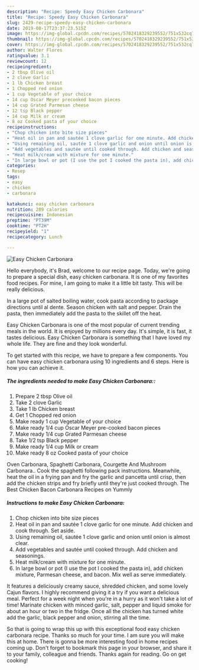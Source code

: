 ```yaml
---
description: "Recipe: Speedy Easy Chicken Carbonara"
title: "Recipe: Speedy Easy Chicken Carbonara"
slug: 2429-recipe-speedy-easy-chicken-carbonara
date: 2019-08-17T23:37:23.515Z
image: https://img-global.cpcdn.com/recipes/5702418329239552/751x532cq70/easy-chicken-carbonara-recipe-main-photo.jpg
thumbnail: https://img-global.cpcdn.com/recipes/5702418329239552/751x532cq70/easy-chicken-carbonara-recipe-main-photo.jpg
cover: https://img-global.cpcdn.com/recipes/5702418329239552/751x532cq70/easy-chicken-carbonara-recipe-main-photo.jpg
author: Walter Flores
ratingvalue: 3.1
reviewcount: 12
recipeingredient:
- 2 tbsp Olive oil
- 2 clove Garlic
- 1 lb Chicken breast
- 1 Chopped red onion
- 1 cup Vegetable of your choice
- 14 cup Oscar Meyer precooked bacon pieces
- 14 cup Grated Parmesan cheese
- 12 tsp Black pepper
- 14 cup Milk or cream
- 8 oz Cooked pasta of your choice
recipeinstructions:
- "Chop chicken into bite size pieces"
- "Heat oil in pan and sautée 1 clove garlic for one minute. Add chicken and cook through. Set aside."
- "Using remaining oil, sautée 1 clove garlic and onion until onion is almost clear."
- "Add vegetables and sautée until cooked through. Add chicken and seasonings."
- "Heat milk/cream with mixture for one minute."
- "In large bowl or pot (I use the pot I cooked the pasta in), add chicken mixture, Parmesan cheese, and bacon. Mix well as serve immediately."
categories:
- Resep
tags:
- easy
- chicken
- carbonara

katakunci: easy chicken carbonara
nutrition: 289 calories
recipecuisine: Indonesian
preptime: "PT39M"
cooktime: "PT2H"
recipeyield: "1"
recipecategory: Lunch

---
```



![Easy Chicken Carbonara](https://img-global.cpcdn.com/recipes/5702418329239552/751x532cq70/easy-chicken-carbonara-recipe-main-photo.jpg)

Hello everybody, it's Brad, welcome to our recipe page. Today, we're going to prepare a special dish, easy chicken carbonara. It is one of my favorites food recipes. For mine, I am going to make it a little bit tasty. This will be really delicious.

In a large pot of salted boiling water, cook pasta according to package directions until al dente. Season chicken with salt and pepper. Drain the pasta, then immediately add the pasta to the skillet off the heat.

Easy Chicken Carbonara is one of the most popular of current trending meals in the world. It is enjoyed by millions every day. It's simple, it is fast, it tastes delicious. Easy Chicken Carbonara is something that I have loved my whole life. They are fine and they look wonderful.


To get started with this recipe, we have to prepare a few components. You can have easy chicken carbonara using 10 ingredients and 6 steps. Here is how you can achieve it.

##### The ingredients needed to make Easy Chicken Carbonara::

1. Prepare 2 tbsp Olive oil
1. Take 2 clove Garlic
1. Take 1 lb Chicken breast
1. Get 1 Chopped red onion
1. Make ready 1 cup Vegetable of your choice
1. Make ready 1/4 cup Oscar Meyer pre-cooked bacon pieces
1. Make ready 1/4 cup Grated Parmesan cheese
1. Take 1/2 tsp Black pepper
1. Make ready 1/4 cup Milk or cream
1. Make ready 8 oz Cooked pasta of your choice


Oven Carbonara, Spaghetti Carbonara, Courgette And Mushroom Carbonara.. Cook the spaghetti following pack instructions. Meanwhile, heat the oil in a frying pan and fry the garlic and pancetta until crisp, then add the chicken strips and fry briefly until they&#39;re just cooked through. The Best Chicken Bacon Carbonara Recipes on Yummly 

##### Instructions to make Easy Chicken Carbonara:

1. Chop chicken into bite size pieces
1. Heat oil in pan and sautée 1 clove garlic for one minute. Add chicken and cook through. Set aside.
1. Using remaining oil, sautée 1 clove garlic and onion until onion is almost clear.
1. Add vegetables and sautée until cooked through. Add chicken and seasonings.
1. Heat milk/cream with mixture for one minute.
1. In large bowl or pot (I use the pot I cooked the pasta in), add chicken mixture, Parmesan cheese, and bacon. Mix well as serve immediately.


It features a deliciously creamy sauce, shredded chicken, and some lovely Cajun flavors. I highly recommend giving it a try if you want a delicious meal. Perfect for a week night when you&#39;re in a hurry as it won&#39;t take a lot of time! Marinate chicken with minced garlic, salt, pepper and liquid smoke for about an hour or two in the fridge. Once all the chicken has turned white add the garlic, black pepper and onion, stirring all the time. 

So that is going to wrap this up with this exceptional food easy chicken carbonara recipe. Thanks so much for your time. I am sure you will make this at home. There is gonna be more interesting food in home recipes coming up. Don't forget to bookmark this page in your browser, and share it to your family, colleague and friends. Thanks again for reading. Go on get cooking!
